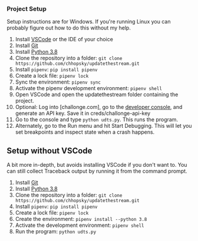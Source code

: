 ### Project Setup

Setup instructions are for Windows. If you're running Linux you can
probably figure out how to do this without my help.

1. Install [VSCode](https://code.visualstudio.com/download) or the IDE of your choice
2. Install [Git](https://gitforwindows.org/)
3. Install [Python 3.8](https://www.python.org/ftp/python/3.8.8/python-3.8.8-amd64.exe)
4. Clone the repository into a folder: `git clone https://github.com/chhopsky/updatethestream.git`
5. Install `pipenv`: `pip install pipenv`
6. Create a lock file: `pipenv lock`
7. Sync the environment: `pipenv sync`
8. Activate the pipenv development environment: `pipenv shell`
9. Open VSCode and open the updatethestream folder containing the project.
10. Optional: Log into [challonge.com], go to the [developer console](https://challonge.com/settings/developer), and generate an API key. Save it in creds/challonge-api-key
11. Go to the console and type `python udts.py`. This runs the program.
12. Alternately, go to the Run menu and hit Start Debugging. This will let you set breakpoints and inspect state when a crash happens.

## Setup without VSCode

A bit more in-depth, but avoids installing VSCode if you don't want to.  You can still collect Traceback output by running it from the command prompt.

1. Install [Git](https://gitforwindows.org/)
2. Install [Python 3.8](https://www.python.org/ftp/python/3.8.8/python-3.8.8-amd64.exe)
3. Clone the repository into a folder: `git clone https://github.com/chhopsky/updatethestream.git`
4. Install `pipenv`: `pip install pipenv`
5. Create a lock file: `pipenv lock`
6. Create the environment: `pipenv install --python 3.8`
7. Activate the development environment: `pipenv shell`
8. Run the program: `python udts.py`
